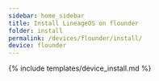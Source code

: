 ```yaml
---
sidebar: home_sidebar
title: Install LineageOS on flounder
folder: install
permalink: /devices/flounder/install/
device: flounder
---
```

{% include templates/device_install.md %}
